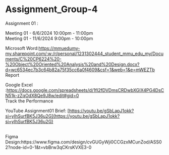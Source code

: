 # Assignment_Group-4


Assignment 01 :

Meeting 01 - 6/6/2024 10:00pm - 11:00pm
<br>
Meeting 01 - 11/6/2024 9:00pm - 10:00pm


Microsoft Word:https://mmuedumy-my.sharepoint.com/:w:/r/personal/1231302444_student_mmu_edu_my/Documents/C%20CP6224%20-%20Object%20Oriented%20Analysis%20and%20Design.docx?d=wc6534ec7b3c64b82a75f35cc6a0f4609&csf=1&web=1&e=mWEZTb
<br>
Report

Google Excel :https://docs.google.com/spreadsheets/d/1fI2fDVDmsCRDwbXGIX4PG4DsCN51k-zZqOdX8Qe9J8w/edit#gid=0
<br>
Track the Performance

YouTube Assignment01 Brief: [https://youtu.be/gSbLapJ1okk?si=yIhSurfBK5J36u2G](https://youtu.be/gSbLapJ1okk?si=yIhSurfBK5J36u2G)

<br>
Figma Design:https://www.figma.com/design/cvGUGyWji0CCGzxMCunZod/ASS02?node-id=0-1&t=vbBrw3qCKrsKVXE3-0
